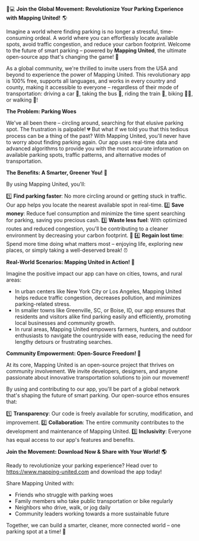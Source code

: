 🚗💻 **Join the Global Movement: Revolutionize Your Parking Experience with Mapping United!** 🌎

Imagine a world where finding parking is no longer a stressful, time-consuming ordeal. A world where you can effortlessly locate available spots, avoid traffic congestion, and reduce your carbon footprint. Welcome to the future of smart parking – powered by **Mapping United**, the ultimate open-source app that's changing the game! 🚀

As a global community, we're thrilled to invite users from the USA and beyond to experience the power of Mapping United. This revolutionary app is 100% free, supports all languages, and works in every country and county, making it accessible to everyone – regardless of their mode of transportation: driving a car 🚗, taking the bus 🚌, riding the train 🚂, biking 🚴‍♀️, or walking 👣!

**The Problem: Parking Woes**

We've all been there – circling around, searching for that elusive parking spot. The frustration is palpable! 💔 But what if we told you that this tedious process can be a thing of the past? With Mapping United, you'll never have to worry about finding parking again. Our app uses real-time data and advanced algorithms to provide you with the most accurate information on available parking spots, traffic patterns, and alternative modes of transportation.

**The Benefits: A Smarter, Greener You! 🌟**

By using Mapping United, you'll:

1️⃣ **Find parking faster**: No more circling around or getting stuck in traffic. Our app helps you locate the nearest available spot in real-time.
2️⃣ **Save money**: Reduce fuel consumption and minimize the time spent searching for parking, saving you precious cash.
3️⃣ **Waste less fuel**: With optimized routes and reduced congestion, you'll be contributing to a cleaner environment by decreasing your carbon footprint. 🌿
4️⃣ **Regain lost time**: Spend more time doing what matters most – enjoying life, exploring new places, or simply taking a well-deserved break! ⏰

**Real-World Scenarios: Mapping United in Action! 📍**

Imagine the positive impact our app can have on cities, towns, and rural areas:

* In urban centers like New York City or Los Angeles, Mapping United helps reduce traffic congestion, decreases pollution, and minimizes parking-related stress.
* In smaller towns like Greenville, SC, or Boise, ID, our app ensures that residents and visitors alike find parking easily and efficiently, promoting local businesses and community growth.
* In rural areas, Mapping United empowers farmers, hunters, and outdoor enthusiasts to navigate the countryside with ease, reducing the need for lengthy detours or frustrating searches.

**Community Empowerment: Open-Source Freedom! 💪**

At its core, Mapping United is an open-source project that thrives on community involvement. We invite developers, designers, and anyone passionate about innovative transportation solutions to join our movement!

By using and contributing to our app, you'll be part of a global network that's shaping the future of smart parking. Our open-source ethos ensures that:

1️⃣ **Transparency**: Our code is freely available for scrutiny, modification, and improvement.
2️⃣ **Collaboration**: The entire community contributes to the development and maintenance of Mapping United.
3️⃣ **Inclusivity**: Everyone has equal access to our app's features and benefits.

**Join the Movement: Download Now & Share with Your World! 🌎**

Ready to revolutionize your parking experience? Head over to https://www.mapping-united.com and download the app today!

Share Mapping United with:

* Friends who struggle with parking woes
* Family members who take public transportation or bike regularly
* Neighbors who drive, walk, or jog daily
* Community leaders working towards a more sustainable future

Together, we can build a smarter, cleaner, more connected world – one parking spot at a time! 🌟